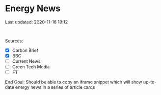 # Energy News

Last updated: 2020-11-16 19:12

<br>

Sources:
- [x] Carbon Brief
- [x] BBC 
- [ ] Current News
- [ ] Green Tech Media
- [ ] FT

End Goal: Should be able to copy an iframe snippet which will show up-to-date energy news in a series of article cards